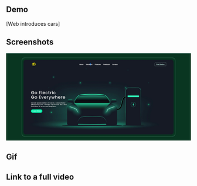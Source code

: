 ## Demo

[Web introduces cars]

## Screenshots

![Screenshot](card.jpg)

## Gif

<!-- ![](<screenshots/ezgif.com-video-to-gif%20(1).gif>) -->

## Link to a full video
